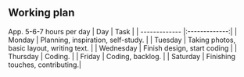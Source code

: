 ## Working plan

App. 5-6-7 hours per day
| Day | Task |
| ------------- |:-------------:|
| Monday | Planning, inspiration, self-study. |
| Tuesday | Taking photos, basic layout, writing text. |
| Wednesday | Finish design, start coding |
| Thursday | Coding. |
| Friday | Coding, backlog. |
| Saturday | Finishing touches, contributing.|
